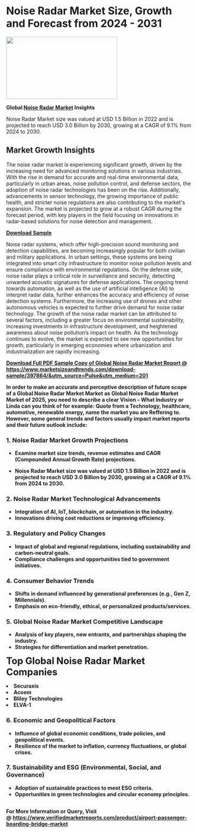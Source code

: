<H1>Noise Radar Market Size, Growth and Forecast from 2024 - 2031</H1><img class="aligncenter size-medium wp-image-584254" src="https://thirdeyenews.in/wp-content/uploads/2024/09/Global-Market-Research-300x168.jpeg" alt="" width="300" height="168" /><p><strong>Global&nbsp;<a href="https://www.marketsizeandtrends.com/download-sample/397864/&amp;utm_source=Pulse&amp;utm_medium=201">Noise Radar Market</a> Insights</strong></p><p>Noise Radar Market size was valued at USD 1.5 Billion in 2022 and is projected to reach USD 3.0 Billion by 2030, growing at a CAGR of 9.1% from 2024 to 2030.</p><p><h2>Market Growth Insights</h2> <p>The noise radar market is experiencing significant growth, driven by the increasing need for advanced monitoring solutions in various industries. With the rise in demand for accurate and real-time environmental data, particularly in urban areas, noise pollution control, and defense sectors, the adoption of noise radar technologies has been on the rise. Additionally, advancements in sensor technology, the growing importance of public health, and stricter noise regulations are also contributing to the market's expansion. The market is projected to grow at a robust CAGR during the forecast period, with key players in the field focusing on innovations in radar-based solutions for noise detection and management.</p> <p><strong><a href="#">Download Sample</a></strong></p> <p>Noise radar systems, which offer high-precision sound monitoring and detection capabilities, are becoming increasingly popular for both civilian and military applications. In urban settings, these systems are being integrated into smart city infrastructure to monitor noise pollution levels and ensure compliance with environmental regulations. On the defense side, noise radar plays a critical role in surveillance and security, detecting unwanted acoustic signatures for defense applications. The ongoing trend towards automation, as well as the use of artificial intelligence (AI) to interpret radar data, further enhances the accuracy and efficiency of noise detection systems. Furthermore, the increasing use of drones and other autonomous vehicles is expected to further drive demand for noise radar technology. The growth of the noise radar market can be attributed to several factors, including a greater focus on environmental sustainability, increasing investments in infrastructure development, and heightened awareness about noise pollution’s impact on health. As the technology continues to evolve, the market is expected to see new opportunities for growth, particularly in emerging economies where urbanization and industrialization are rapidly increasing. <p><strong><a href="#"></p><p><span class=""><strong>Download Full PDF Sample Copy of Global Noise Radar Market Report</strong> @ <a href="https://www.marketsizeandtrends.com/download-sample/397864/&amp;utm_source=Pulse&amp;utm_medium=201" target="_blank">https://www.marketsizeandtrends.com/download-sample/397864/&amp;utm_source=Pulse&amp;utm_medium=201</a></span></p><p>In order to make an accurate and perceptive description of future scope of a Global&nbsp;Noise Radar Market Market as Global&nbsp;Noise Radar Market Market of 2025, you need to describe a clear Vision &ndash; What Industry or Linda can you think of for example: Quote from a Technology, healthcare, automotive, renewable energy, name the market you are Reffering to. However, some general trends and factors usually impact market reports and their future outlook include:</p><h3>1.&nbsp;<strong>Noise Radar Market Growth Projections</strong></h3><ul><li>Examine market size trends, revenue estimates and CAGR (Compounded Annual Growth Rate) projections.</li><li><p>Noise Radar Market size was valued at USD 1.5 Billion in 2022 and is projected to reach USD 3.0 Billion by 2030, growing at a CAGR of 9.1% from 2024 to 2030.</p></li></ul><h3>2.&nbsp;<strong>Noise Radar Market Technological Advancements</strong></h3><ul><li>Integration of AI, IoT, blockchain, or automation in the industry.</li><li>Innovations driving cost reductions or improving efficiency.</li></ul><h3>3.&nbsp;<strong>Regulatory and Policy Changes</strong></h3><ul><li>Impact of global and regional regulations, including sustainability and carbon-neutral goals.</li><li>Compliance challenges and opportunities tied to government initiatives.</li></ul><h3>4.&nbsp;<strong>Consumer Behavior Trends</strong></h3><ul><li>Shifts in demand influenced by generational preferences (e.g., Gen Z, Millennials).</li><li>Emphasis on eco-friendly, ethical, or personalized products/services.</li></ul><h3>5.&nbsp;<strong>Global Noise Radar Market Competitive Landscape</strong></h3><ul><li>Analysis of key players, new entrants, and partnerships shaping the industry.</li><li>Strategies for differentiation and market penetration.</li></ul><p data-pm-slice="1 1 []"><span style="color: inherit; font-family: inherit; font-size: 25px;">Top Global Noise Radar Market Companies</span></p><div class="" data-test-id=""><p><li>Securaxis</li><li> Acoem</li><li> Bliley Technologies</li><li> ELVA-1</li></p></div><h3>6.&nbsp;<strong>Economic and Geopolitical Factors</strong></h3><ul><li>Influence of global economic conditions, trade policies, and geopolitical events.</li><li>Resilience of the market to inflation, currency fluctuations, or global crises.</li></ul><h3>7.&nbsp;<strong>Sustainability and ESG (Environmental, Social, and Governance)</strong></h3><ul><li>Adoption of sustainable practices to meet ESG criteria.</li><li>Opportunities in green technologies and circular economy principles.</li></ul><h2><strong style="font-size: 14px;">For More Information or Query, Visit @&nbsp;</strong><a style="background-color: #ffffff; font-size: 14px;" href="https://www.marketsizeandtrends.com/report/noise-radar-market/" target="_blank">https://www.verifiedmarketreports.com/product/airport-passenger-boarding-bridge-market</a></h2>
